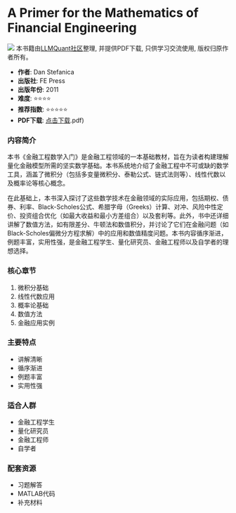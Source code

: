 # A Primer for the Mathematics of Financial Engineering

![](https://fastly.jsdelivr.net/gh/bucketio/img3@main/2024/09/04/1725464231869-e0b2f727-2a0f-4270-bf6c-31ddc350426a.gif)
本书籍由[LLMQuant社区](https://llmquant.com/)整理, 并提供PDF下载, 只供学习交流使用, 版权归原作者所有。


- **作者**: Dan Stefanica
- **出版社**: FE Press
- **出版年份**: 2011
- **难度**: ⭐⭐⭐⭐
- **推荐指数**: ⭐⭐⭐⭐⭐
- **PDF下载**: [点击下载](https://quant-wiki.com/pdf/Dan%2520Stefanica%2520-%2520A%2520Primer%2520for%2520the%2520Mathematics%2520of%2520Financial%2520Engineering-FE%2520Press%2520%282008.pdf).pdf)

### 内容简介

本书《金融工程数学入门》是金融工程领域的一本基础教材，旨在为读者构建理解量化金融模型所需的坚实数学基础。本书系统地介绍了金融工程中不可或缺的数学工具，涵盖了微积分（包括多变量微积分、泰勒公式、链式法则等）、线性代数以及概率论等核心概念。

在此基础上，本书深入探讨了这些数学技术在金融领域的实际应用，包括期权、债券、利率、Black-Scholes公式、希腊字母（Greeks）计算、对冲、风险中性定价、投资组合优化（如最大收益和最小方差组合）以及套利等。此外，书中还详细讲解了数值方法，如有限差分、牛顿法和数值积分，并讨论了它们在金融问题（如Black-Scholes偏微分方程求解）中的应用和数值精度问题。本书内容循序渐进，例题丰富，实用性强，是金融工程学生、量化研究员、金融工程师以及自学者的理想选择。

### 核心章节

1. 微积分基础
2. 线性代数应用
3. 概率论基础
4. 数值方法
5. 金融应用实例

### 主要特点

- 讲解清晰
- 循序渐进
- 例题丰富
- 实用性强

### 适合人群

- 金融工程学生
- 量化研究员
- 金融工程师
- 自学者

### 配套资源

- 习题解答
- MATLAB代码
- 补充材料
